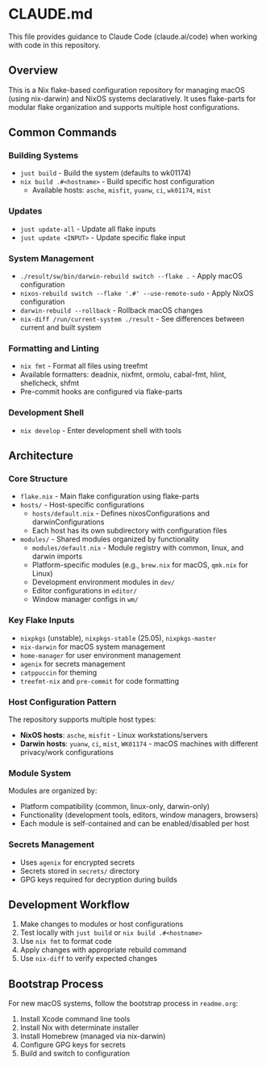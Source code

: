 # CLAUDE.md

This file provides guidance to Claude Code (claude.ai/code) when working with code in this repository.

## Overview

This is a Nix flake-based configuration repository for managing macOS (using nix-darwin) and NixOS systems declaratively. It uses flake-parts for modular flake organization and supports multiple host configurations.

## Common Commands

### Building Systems
- `just build` - Build the system (defaults to wk01174)
- `nix build .#<hostname>` - Build specific host configuration
  - Available hosts: `asche`, `misfit`, `yuanw`, `ci`, `wk01174`, `mist`

### Updates
- `just update-all` - Update all flake inputs
- `just update <INPUT>` - Update specific flake input

### System Management
- `./result/sw/bin/darwin-rebuild switch --flake .` - Apply macOS configuration
- `nixos-rebuild switch --flake '.#' --use-remote-sudo` - Apply NixOS configuration
- `darwin-rebuild --rollback` - Rollback macOS changes
- `nix-diff /run/current-system ./result` - See differences between current and built system

### Formatting and Linting
- `nix fmt` - Format all files using treefmt
- Available formatters: deadnix, nixfmt, ormolu, cabal-fmt, hlint, shellcheck, shfmt
- Pre-commit hooks are configured via flake-parts

### Development Shell
- `nix develop` - Enter development shell with tools

## Architecture

### Core Structure
- `flake.nix` - Main flake configuration using flake-parts
- `hosts/` - Host-specific configurations
  - `hosts/default.nix` - Defines nixosConfigurations and darwinConfigurations
  - Each host has its own subdirectory with configuration files
- `modules/` - Shared modules organized by functionality
  - `modules/default.nix` - Module registry with common, linux, and darwin imports
  - Platform-specific modules (e.g., `brew.nix` for macOS, `qmk.nix` for Linux)
  - Development environment modules in `dev/`
  - Editor configurations in `editor/`
  - Window manager configs in `wm/`

### Key Flake Inputs
- `nixpkgs` (unstable), `nixpkgs-stable` (25.05), `nixpkgs-master`
- `nix-darwin` for macOS system management
- `home-manager` for user environment management
- `agenix` for secrets management
- `catppuccin` for theming
- `treefmt-nix` and `pre-commit` for code formatting

### Host Configuration Pattern
The repository supports multiple host types:
- **NixOS hosts**: `asche`, `misfit` - Linux workstations/servers
- **Darwin hosts**: `yuanw`, `ci`, `mist`, `WK01174` - macOS machines with different privacy/work configurations

### Module System
Modules are organized by:
- Platform compatibility (common, linux-only, darwin-only)
- Functionality (development tools, editors, window managers, browsers)
- Each module is self-contained and can be enabled/disabled per host

### Secrets Management
- Uses `agenix` for encrypted secrets
- Secrets stored in `secrets/` directory
- GPG keys required for decryption during builds

## Development Workflow

1. Make changes to modules or host configurations
2. Test locally with `just build` or `nix build .#<hostname>`
3. Use `nix fmt` to format code
4. Apply changes with appropriate rebuild command
5. Use `nix-diff` to verify expected changes

## Bootstrap Process

For new macOS systems, follow the bootstrap process in `readme.org`:
1. Install Xcode command line tools
2. Install Nix with determinate installer
3. Install Homebrew (managed via nix-darwin)
4. Configure GPG keys for secrets
5. Build and switch to configuration